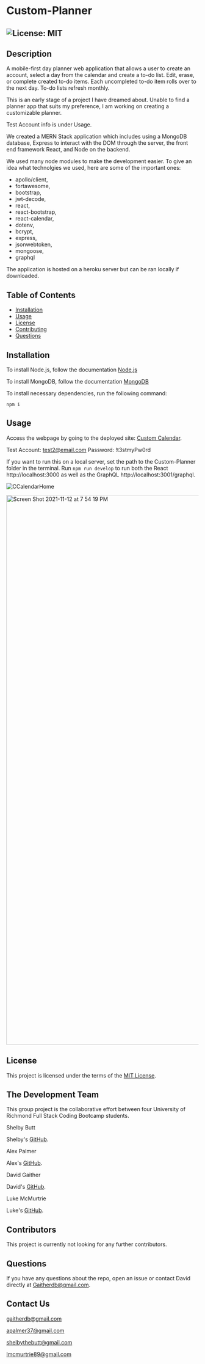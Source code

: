 # Custom-Planner

## ![License: MIT](https://img.shields.io/badge/License-MIT-yellow.svg)

## Description

A mobile-first day planner web application that allows a user to create an account, select a day from the calendar and create a to-do list. Edit, erase, or complete created to-do items. Each uncompleted to-do item rolls over to the next day. To-do lists refresh monthly.

This is an early stage of a project I have dreamed about. Unable to find a planner app that suits my preference, I am working on creating a customizable planner.

Test Account info is under Usage.

We created a MERN Stack application which includes using a MongoDB database, Express to interact with the DOM through the server, the front end framework React, and Node on the backend.

We used many node modules to make the development easier. To give an idea what technolgies we used, here are some of the important ones:

- apollo/client,
- fortawesome,
- bootstrap,
- jwt-decode,
- react,
- react-bootstrap,
- react-calendar,
- dotenv,
- bcrypt,
- express,
- jsonwebtoken,
- mongoose,
- graphql

The application is hosted on a heroku server but can be ran locally if downloaded.

## Table of Contents

- [Installation](#installation)
- [Usage](#usage)
- [License](#license)
- [Contributing](#contributing)
- [Questions](#questions)

## Installation

To install Node.js, follow the documentation [Node.js](https://coding-boot-camp.github.io/full-stack/nodejs/how-to-install-nodejs)

To install MongoDB, follow the documentation [MongoDB](https://docs.mongodb.com/manual/installation/)

To install necessary dependencies, run the following command:

```
npm i
```

## Usage

Access the webpage by going to the deployed site: [Custom Calendar](https://afternoon-hamlet-16859.herokuapp.com/).

Test Account: test2@email.com Password: !t3stmyPw0rd

If you want to run this on a local server, set the path to the Custom-Planner folder in the terminal. Run `npm run develop` to run both the React http://localhost:3000 as well as the GraphQL http://localhost:3001/graphql.

![CCalendarHome](https://user-images.githubusercontent.com/83731627/144376989-03f41ee3-5c54-4d11-bb11-80c0a35ce74c.png)

<img width="1440" alt="Screen Shot 2021-11-12 at 7 54 19 PM" src="https://user-images.githubusercontent.com/80003989/141599430-393e215a-3610-414f-b1a5-8fba11a40575.png">

## License

This project is licensed under the terms of the [MIT License](https://opensource.org/licenses/MIT).

## The Development Team

This group project is the collaborative effort between four University of Richmond Full Stack Coding Bootcamp students. 

Shelby Butt

Shelby's [GitHub](https://github.com/shelbylb97).

Alex Palmer

Alex's [GitHub](https://github.com/apalmer37).

David Gaither

David's [GitHub](https://github.com/Gaitherdb).

Luke McMurtrie

Luke's [GitHub](https://github.com/LukeMcM89).

## Contributors

This project is currently not looking for any further contributors.

## Questions

If you have any questions about the repo, open an issue or contact David directly at Gaitherdb@gmail.com. 

## Contact Us

gaitherdb@gmail.com

apalmer37@gmail.com

shelbythebutt@gmail.com

lmcmurtrie89@gmail.com
